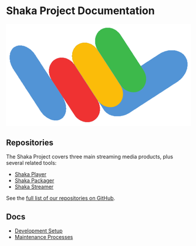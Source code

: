 # Shaka Project Documentation

![Shaka logo](logo.png)


## Repositories

The Shaka Project covers three main streaming media products, plus several
related tools:

 - [Shaka Player](https://github.com/shaka-project/shaka-player)
 - [Shaka Packager](https://github.com/shaka-project/shaka-packager)
 - [Shaka Streamer](https://github.com/shaka-project/shaka-streamer)

See the [full list of our repositories on GitHub](https://github.com/orgs/shaka-project/repositories).


## Docs

 - [Development Setup](development/)
 - [Maintenance Processes](maintenance/)


